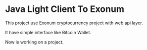 # Java Light Client To Exonum

This project use Exonum cryptocurrency project with web api layer.

It have simple interface like Bitcoin Wallet.

 Now is working on a project.

